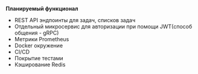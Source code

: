 **Планируемый функционал**

- REST API эндпоинты для задач, списков задач
- Отдельный микросервис для авторизации при помощи JWT(способ общения - gRPC)
- Метрики Prometheus
- Docker окружение
- CI/CD
- Покрытие тестами
- Кэширование Redis